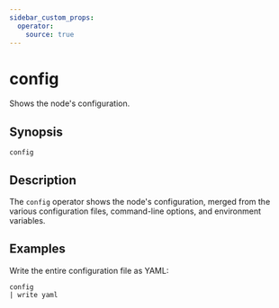 ```yaml
---
sidebar_custom_props:
  operator:
    source: true
---
```


# config

Shows the node's configuration.

## Synopsis

```
config
```

## Description

The `config` operator shows the node's configuration, merged from the various
configuration files, command-line options, and environment variables.

## Examples

Write the entire configuration file as YAML:

```
config
| write yaml
```
